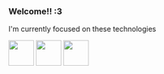 ### Welcome!! :3

I'm currently focused on these technologies

<div style="display: inline;">
<img width='50' heigth='50' src="https://cdn.jsdelivr.net/gh/devicons/devicon/icons/php/php-plain.svg" />
<img width='50' heigth='50' src="https://cdn.jsdelivr.net/gh/devicons/devicon/icons/mysql/mysql-original-wordmark.svg" />
<img width='50' heigth='50' src="https://cdn.jsdelivr.net/gh/devicons/devicon/icons/bootstrap/bootstrap-original.svg" />
</div>

          

<!--
**AdryanneKelly/AdryanneKelly** is a ✨ _special_ ✨ repository because its `README.md` (this file) appears on your GitHub profile.

Here are some ideas to get you started:

- 🔭 I’m currently working on ...
- 🌱 I’m currently learning ...
- 👯 I’m looking to collaborate on ...
- 🤔 I’m looking for help with ...
- 💬 Ask me about ...
- 📫 How to reach me: ...
- 😄 Pronouns: ...
- ⚡ Fun fact: ...
-->
